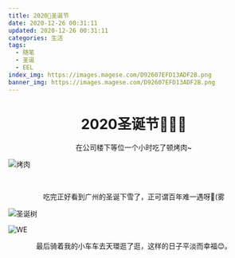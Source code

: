 ```yaml
---
title: 2020🎄圣诞节
date: 2020-12-26 00:31:11
updated: 2020-12-26 00:31:11
categories: 生活
tags: 
  - 随笔
  - 圣诞
  - EEL
index_img: https://images.magese.com/D92607EFD13ADF2B.png
banner_img: https://images.magese.com/D92607EFD13ADF2B.png
---
```


# <center>2020圣诞节🎄🎄🎄</center>

<center>在公司楼下等位一个小时吃了顿烤肉~</center>

![烤肉](https://images.magese.com/FF473E5A3145B313.jpg)

&nbsp;
<center>吃完正好看到广州的圣诞下雪了，正可谓百年难一遇呀😬(雾</center>


![圣诞树](https://images.magese.com/D92607EFD13ADF2B.png)


![WE](https://images.magese.com/067F9A063BDFDC6E.png)


<center>最后骑着我的小车车去天環逛了逛，这样的日子平淡而幸福😊。</center>
